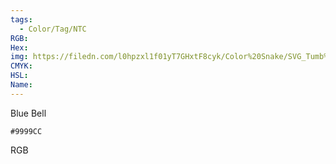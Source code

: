 ```yaml
---
tags:
  - Color/Tag/NTC
RGB:
Hex:
img: https://filedn.com/l0hpzxl1f01yT7GHxtF8cyk/Color%20Snake/SVG_Tumb%20Mass%20No%20Name/9999CC.svg
CMYK:
HSL:
Name:
---
```

Blue Bell
```palette
#9999CC
```
RGB
